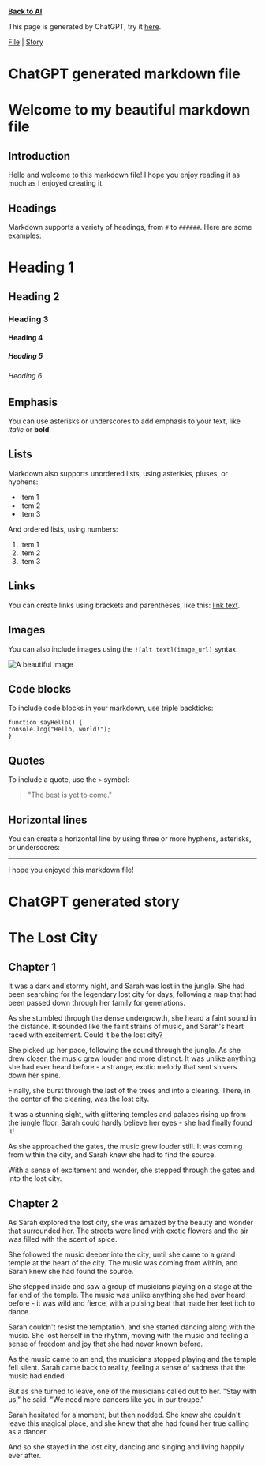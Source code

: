 [__Back to AI__](ai.md)

This page is generated by ChatGPT, try it [here](https://openai.com/blog/chatgpt/).

[File](#chatgpt-generated-markdown-file) | [Story](#chatgpt-generated-story)

# ChatGPT generated markdown file

# Welcome to my beautiful markdown file

## Introduction

Hello and welcome to this markdown file! I hope you enjoy reading it as much as I enjoyed creating it.

## Headings

Markdown supports a variety of headings, from `#` to `######`. Here are some examples:

# Heading 1
## Heading 2
### Heading 3
#### Heading 4
##### Heading 5
###### Heading 6

## Emphasis

You can use asterisks or underscores to add emphasis to your text, like *italic* or **bold**.

## Lists

Markdown also supports unordered lists, using asterisks, pluses, or hyphens:

* Item 1
* Item 2
* Item 3

And ordered lists, using numbers:

1. Item 1
2. Item 2
3. Item 3

## Links

You can create links using brackets and parentheses, like this: [link text](http://example.com).

## Images

You can also include images using the `![alt text](image_url)` syntax.

![A beautiful image](https://source.unsplash.com/random)

## Code blocks

To include code blocks in your markdown, use triple backticks:

```
function sayHello() {
console.log("Hello, world!");
}
```

## Quotes

To include a quote, use the `>` symbol:

> "The best is yet to come."

## Horizontal lines

You can create a horizontal line by using three or more hyphens, asterisks, or underscores:

---

I hope you enjoyed this markdown file!

# ChatGPT generated story

# The Lost City

## Chapter 1

It was a dark and stormy night, and Sarah was lost in the jungle. She had been searching for the legendary lost city for days, following a map that had been passed down through her family for generations.

As she stumbled through the dense undergrowth, she heard a faint sound in the distance. It sounded like the faint strains of music, and Sarah's heart raced with excitement. Could it be the lost city?

She picked up her pace, following the sound through the jungle. As she drew closer, the music grew louder and more distinct. It was unlike anything she had ever heard before - a strange, exotic melody that sent shivers down her spine.

Finally, she burst through the last of the trees and into a clearing. There, in the center of the clearing, was the lost city.

It was a stunning sight, with glittering temples and palaces rising up from the jungle floor. Sarah could hardly believe her eyes - she had finally found it!

As she approached the gates, the music grew louder still. It was coming from within the city, and Sarah knew she had to find the source.

With a sense of excitement and wonder, she stepped through the gates and into the lost city.

## Chapter 2

As Sarah explored the lost city, she was amazed by the beauty and wonder that surrounded her. The streets were lined with exotic flowers and the air was filled with the scent of spice.

She followed the music deeper into the city, until she came to a grand temple at the heart of the city. The music was coming from within, and Sarah knew she had found the source.

She stepped inside and saw a group of musicians playing on a stage at the far end of the temple. The music was unlike anything she had ever heard before - it was wild and fierce, with a pulsing beat that made her feet itch to dance.

Sarah couldn't resist the temptation, and she started dancing along with the music. She lost herself in the rhythm, moving with the music and feeling a sense of freedom and joy that she had never known before.

As the music came to an end, the musicians stopped playing and the temple fell silent. Sarah came back to reality, feeling a sense of sadness that the music had ended.

But as she turned to leave, one of the musicians called out to her. "Stay with us," he said. "We need more dancers like you in our troupe."

Sarah hesitated for a moment, but then nodded. She knew she couldn't leave this magical place, and she knew that she had found her true calling as a dancer.

And so she stayed in the lost city, dancing and singing and living happily ever after.

